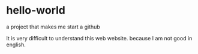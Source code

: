 # hello-world
a project that makes me start a github

It is very difficult to understand this web website.
because I am not good in english.
